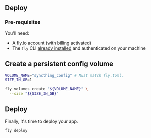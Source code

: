 ## Deploy

### Pre-requisites

You'll need:

- A fly.io account (with billing activated)
- The `fly` CLI [already installed](https://fly.io/docs/getting-started/installing-flyctl/) and authenticated on your machine

## Create a persistent config volume

```bash
VOLUME_NAME="syncthing_config" # Must match fly.toml.
SIZE_IN_GB=1

fly volumes create "${VOLUME_NAME}" \
  --size "${SIZE_IN_GB}"
```

## Deploy

Finally, it's time to deploy your app.

```bash
fly deploy
```
